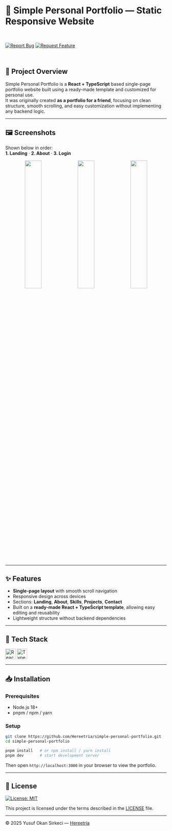 # 💼 Simple Personal Portfolio — Static Responsive Website

<br>

[![Report Bug](https://img.shields.io/badge/🐛_Report_Bug-red?style=for-the-badge)](../../issues/new?labels=bug)
[![Request Feature](https://img.shields.io/badge/✨_Request_Feature-blue?style=for-the-badge)](../../issues/new?labels=enhancement)

<br>

## 📌 Project Overview

Simple Personal Portfolio is a **React + TypeScript** based single-page portfolio website built using a ready-made template and customized for personal use.  
It was originally created **as a portfolio for a friend**, focusing on clean structure, smooth scrolling, and easy customization without implementing any backend logic.

---

## 🖼️ Screenshots
Shown below in order:  
**1. Landing** · **2. About** · **3. Login**<br>

<p align="center">
  <img src="./public/screenshots/landing.png" width="32%">
  <img src="./public/screenshots/about.png" width="32%">
  <img src="./public/screenshots/projects.png" width="32%">
</p>

---

## ✨ Features

- **Single-page layout** with smooth scroll navigation  
- Responsive design across devices  
- Sections: **Landing**, **About**, **Skills**, **Projects**, **Contact**  
- Built on a **ready-made React + TypeScript template**, allowing easy editing and reusability  
- Lightweight structure without backend dependencies

---

## 🧰 Tech Stack

<p>
  <img src="https://img.shields.io/badge/React-20232A?style=for-the-badge&logo=react&logoColor=61DAFB" alt="React Badge" height="32" />
  <img src="https://img.shields.io/badge/TypeScript-3178C6?style=for-the-badge&logo=typescript&logoColor=white" alt="TypeScript Badge" height="32" />
</p>

---

## 📥 Installation

### Prerequisites
- Node.js 18+  
- pnpm / npm / yarn

### Setup
```bash
git clone https://github.com/Hereetria/simple-personal-portfolio.git
cd simple-personal-portfolio

pnpm install   # or npm install / yarn install
pnpm dev       # start development server
```

Then open `http://localhost:3000` in your browser to view the portfolio.

---

## 📜 License

[![License: MIT](https://img.shields.io/badge/License-MIT-blue.svg)](LICENSE)

This project is licensed under the terms described in the [LICENSE](./LICENSE) file.

---

© 2025 Yusuf Okan Sirkeci — [Hereetria](https://github.com/Hereetria)
